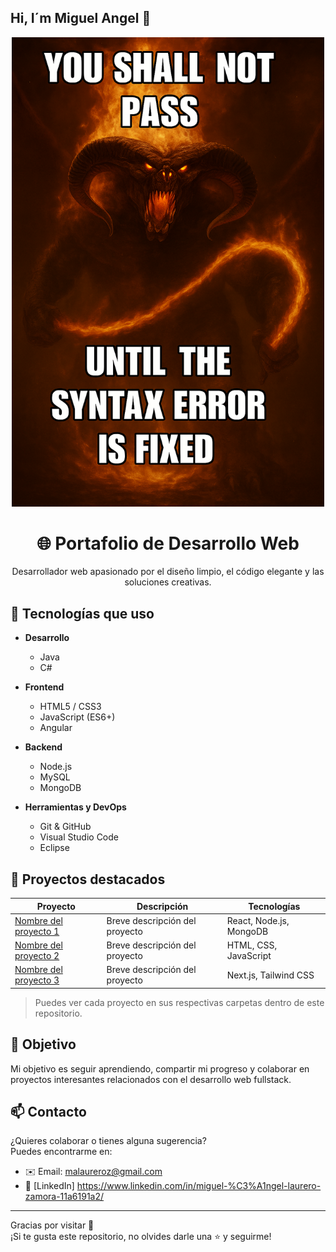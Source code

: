 ## Hi, I´m Miguel Angel 👋

<p align="center">
  <img src="Assets/balrog.png" alt="You shall not pass until the syntax error is fixed" width="500"/>
</p>

<h1 align="center">🌐 Portafolio de Desarrollo Web</h1>
<p align="center">Desarrollador web apasionado por el diseño limpio, el código elegante y las soluciones creativas.</p>

## 🧰 Tecnologías que uso
- **Desarrollo**
  - Java
  - C#
      
- **Frontend**
  - HTML5 / CSS3
  - JavaScript (ES6+)
  - Angular

- **Backend**
  - Node.js
  - MySQL
  - MongoDB

- **Herramientas y DevOps**
  - Git & GitHub
  - Visual Studio Code
  - Eclipse

## 📁 Proyectos destacados

| Proyecto | Descripción | Tecnologías |
|---------|-------------|-------------|
| [Nombre del proyecto 1](#) | Breve descripción del proyecto | React, Node.js, MongoDB |
| [Nombre del proyecto 2](#) | Breve descripción del proyecto | HTML, CSS, JavaScript |
| [Nombre del proyecto 3](#) | Breve descripción del proyecto | Next.js, Tailwind CSS |

> Puedes ver cada proyecto en sus respectivas carpetas dentro de este repositorio.

## 🎯 Objetivo

Mi objetivo es seguir aprendiendo, compartir mi progreso y colaborar en proyectos interesantes relacionados con el desarrollo web fullstack.

## 📫 Contacto

¿Quieres colaborar o tienes alguna sugerencia?  
Puedes encontrarme en:

- ✉️ Email: malaureroz@gmail.com  
- 💼 [LinkedIn] https://www.linkedin.com/in/miguel-%C3%A1ngel-laurero-zamora-11a6191a2/

---
Gracias por visitar 🚀  
¡Si te gusta este repositorio, no olvides darle una ⭐ y seguirme!
